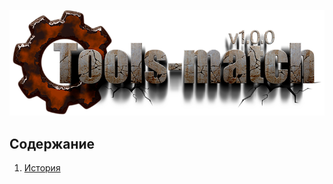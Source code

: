 ﻿
[![logo](images/logo.png)](../README.md "for users") 

Содержание  
----------

1) [История](history.md)  



